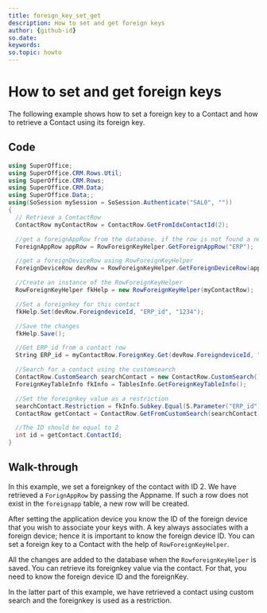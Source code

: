 ```yaml
---
title: foreign_key_set_get
description: How to set and get foreign keys
author: {github-id}
so.date: 
keywords: 
so.topic: howto
---
```


# How to set and get foreign keys

The following example shows how to set a foreign key to a Contact and how to retrieve a Contact using its foreign key.

## Code

```csharp
using SuperOffice;
using SuperOffice.CRM.Rows.Util;
using SuperOffice.CRM.Rows;
using SuperOffice.CRM.Data;
using SuperOffice.Data;;
using(SoSession mySession = SoSession.Authenticate("SAL0", ""))
{
  // Retrieve a ContactRow
  ContactRow myContactRow = ContactRow.GetFromIdxContactId(2);

  //get a foreignAppRow from the database. if the row is not found a new row is created
  ForeignAppRow appRow = RowForeignKeyHelper.GetForeignAppRow("ERP");

  //get a foreignDeviceRow using RowForeignKeyHelper
  ForeignDeviceRow devRow = RowForeignKeyHelper.GetForeignDeviceRow(appRow.ForeignappId, "ERP", "");

  //Create an instance of the RowForeignKeyHelper
  RowForeignKeyHelper fkHelp = new RowForeignKeyHelper(myContactRow);

  //Set a foreignkey for this contact
  fkHelp.Set(devRow.ForeigndeviceId, "ERP_id", "1234");

  //Save the changes
  fkHelp.Save();

  //Get ERP_id from a contact row
  String ERP_id = myContactRow.ForeignKey.Get(devRow.ForeigndeviceId, "ERP_id");

  //Search for a contact using the customsearch
  ContactRow.CustomSearch searchContact = new ContactRow.CustomSearch();
  ForeignKeyTableInfo fkInfo = TablesInfo.GetForeignKeyTableInfo();

  //Set the foreignkey value as a restriction
  searchContact.Restriction = fkInfo.Subkey.Equal(S.Parameter("ERP_id")).And(fkInfo.Subvalue.Equal(S.Parameter("1234"))).And(fkInfo.ForeigndeviceId.Equal(S.Parameter(3)));
  ContactRow getContact = ContactRow.GetFromCustomSearch(searchContact);

  //The ID should be equal to 2
  int id = getContact.ContactId;
}
```

## Walk-through

In this example, we set a foreignkey of the contact with ID 2. We have retrieved a `ForignAppRow` by passing the Appname. If such a row does not exist in the `foreignapp` table, a new row will be created.

After setting the application device you know the ID of the foreign device that you wish to associate your keys with. A key always associates with a foreign device; hence it is important to know the foreign device ID. You can set a foreign key to a Contact with the help of `RowForeignKeyHelper`.

All the changes are added to the database when the `RowforeignKeyHelper` is saved. You can retrieve its foreignkey value via the contact. For that, you need to know the foreign device ID and the foreignKey.

In the latter part of this example, we have retrieved a contact using custom search and the foreignkey is used as a restriction.
